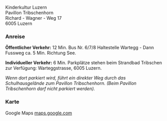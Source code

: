Kinderkultur Luzern  
Pavillon Tribschenhorn  
Richard - Wagner - Weg 17  
6005 Luzern 

### Anreise

__Öffentlicher Verkehr:__ 12 Min. Bus Nr. 6/7/8 Haltestelle Wartegg - Dann Fussweg ca. 5 Min. Richtung See.

__Individueller Verkehr:__ 6 Min. Parkplätze stehen beim Strandbad Tribschen zur Verfügung: Warteggstrasse, 6005 Luzern. 

_Wenn dort parkiert wird, führt ein direkter Weg durch das Schulhausgelände zum Pavillon Tribschenhorn. (Beim Pavillon Tribschenhorn darf nicht parkiert werden)._

### Karte
Google Maps [maps.google.com](https://www.google.ch/maps/place/Richard-Wagner-Weg+17,+6005+Luzern)

